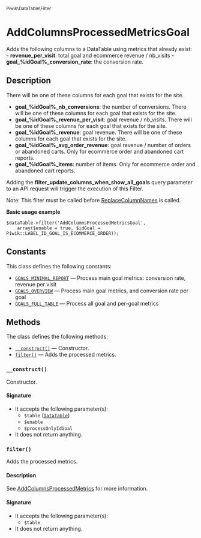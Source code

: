 <small>Piwik\DataTable\Filter</small>

AddColumnsProcessedMetricsGoal
==============================

Adds the following columns to a DataTable using metrics that already exist:  - **revenue_per_visit**: total goal and ecommerce revenue / nb_visits - **goal_%idGoal%_conversion_rate**: the conversion rate.

Description
-----------

There will be one of
                                     these columns for each goal that exists
                                     for the site.
- **goal_%idGoal%_nb_conversions**: the number of conversions. There will be one of
                                    these columns for each goal that exists
                                    for the site.
- **goal_%idGoal%_revenue_per_visit**: goal revenue / nb_visits. There will be one of
                                       these columns for each goal that exists
                                       for the site.
- **goal_%idGoal%_revenue**: goal revenue. There will be one of
                             these columns for each goal that exists
                             for the site.
- **goal_%idGoal%_avg_order_revenue**: goal revenue / number of orders or abandoned
                                       carts. Only for ecommerce order and abandoned cart
                                       reports.
- **goal_%idGoal%_items**: number of items. Only for ecommerce order and abandoned cart
                           reports.

Adding the **filter_update_columns_when_show_all_goals** query parameter to
an API request will trigger the execution of this Filter.

Note: This filter must be called before [ReplaceColumnNames](#) is called.

**Basic usage example**

    $dataTable->filter('AddColumnsProcessedMetricsGoal',
        array($enable = true, $idGoal = Piwik::LABEL_ID_GOAL_IS_ECOMMERCE_ORDER));


Constants
---------

This class defines the following constants:

- [`GOALS_MINIMAL_REPORT`](#goals_minimal_report) &mdash; Process main goal metrics: conversion rate, revenue per visit
- [`GOALS_OVERVIEW`](#goals_overview) &mdash; Process main goal metrics, and conversion rate per goal
- [`GOALS_FULL_TABLE`](#goals_full_table) &mdash; Process all goal and per-goal metrics

Methods
-------

The class defines the following methods:

- [`__construct()`](#__construct) &mdash; Constructor.
- [`filter()`](#filter) &mdash; Adds the processed metrics.

<a name="__construct" id="__construct"></a>
### `__construct()`

Constructor.

#### Signature

- It accepts the following parameter(s):
    - `$table` ([`DataTable`](../../../Piwik/DataTable.md))
    - `$enable`
    - `$processOnlyIdGoal`
- It does not return anything.

<a name="filter" id="filter"></a>
### `filter()`

Adds the processed metrics.

#### Description

See [AddColumnsProcessedMetrics](#AddColumnsProcessedMetrics) for
more information.

#### Signature

- It accepts the following parameter(s):
    - `$table`
- It does not return anything.

